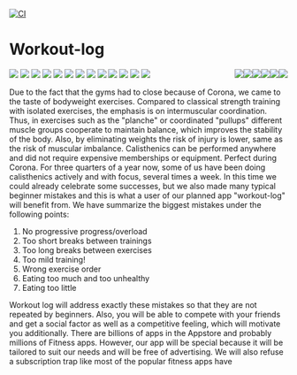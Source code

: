 
[![CI](https://github.com/DHBW-TrainingApp/workout-log/actions/workflows/main.yml/badge.svg)](https://github.com/DHBW-TrainingApp/workout-log/actions/workflows/main.yml)
# Workout-log
<img style="float: right;" src="https://img.shields.io/github/issues-pr/DHBW-TrainingApp/workout-log.svg" /> 
<img style="float: right;" src="https://img.shields.io/github/issues/DHBW-TrainingApp/workout-log.svg" /> 
<img style="float: right;" src="https://img.shields.io/github/license/DHBW-TrainingApp/workout-log.svg" /> 
<img style="float: right;" src="https://img.shields.io/github/stars/DHBW-TrainingApp/workout-log.svg" /> 
<img style="float: right;" src="https://img.shields.io/badge/TypeScript-007ACC?style=for-the-badge&logo=typescript&logoColor=white" />   
<img style="float: right;" src="https://img.shields.io/badge/GitHub-100000?style=for-the-badge&logo=github&logoColor=white" /> 
<img src="https://img.shields.io/badge/Angular-DD0031?style=for-the-badge&logo=angular&logoColor=white" /> 
<img src="https://img.shields.io/badge/Android-3DDC84?style=for-the-badge&logo=android&logoColor=white" /> 
<img src="https://img.shields.io/badge/iOS-000000?style=for-the-badge&logo=ios&logoColor=white" /> 
<img src="https://img.shields.io/badge/HTML-239120?style=for-the-badge&logo=html5&logoColor=white" /> 
<img src="https://img.shields.io/badge/CSS-239120?&style=for-the-badge&logo=css3&logoColor=white" /> 
<img src="https://img.shields.io/badge/Node.js-43853D?style=for-the-badge&logo=node.js&logoColor=white" /> 
<img src="https://img.shields.io/badge/JavaScript-323330?style=for-the-badge&logo=javascript&logoColor=F7DF1E" /> 
<img src="https://img.shields.io/badge/Markdown-000000?style=for-the-badge&logo=markdown&logoColor=white" /> 
<img src="https://img.shields.io/badge/Node.js-43853D?style=for-the-badge&logo=node.js&logoColor=white" /> 
<img src="https://aleen42.github.io/badges/src/stackoverflow.svg" /> 
<img src="http://ForTheBadge.com/images/badges/built-with-love.svg" /> 
<img src="https://aleen42.github.io/badges/src/stackoverflow.svg" /> 
<img src="https://img.shields.io/badge/Made%20with-VSCode-1f425f.svg" /> 



Due to the fact that the gyms had to close because of Corona, we came to the taste of bodyweight exercises. Compared to classical strength training with isolated exercises, the emphasis is on intermuscular coordination. Thus, in exercises such as the "planche" or coordinated "pullups" different muscle groups cooperate to maintain balance, which improves the stability of the body. Also, by eliminating weights the risk of injury is lower, same as the risk of muscular imbalance. Calisthenics can be performed anywhere and did not require expensive memberships or equipment. Perfect during Corona. For three quarters of a year now, some of us have been doing calisthenics actively and with focus, several times a week. In this time we could already celebrate some successes, but we also made many typical beginner mistakes and this is what a user of our planned app "workout-log" will benefit from.
We have summarize the biggest mistakes under the following points:

1. No progressive progress/overload
2. Too short breaks between trainings
3. Too long breaks between exercises
4. Too mild training!
5. Wrong exercise order
6. Eating too much and too unhealthy
7. Eating too little


Workout log will address exactly these mistakes so that they are not repeated by beginners. Also, you will be able to compete with your friends and get a social factor as well as a competitive feeling, which will motivate you additionally. There are billions of apps in the Appstore and probably millions of Fitness apps. However, our app will be special because it will be tailored to suit our needs and will be free of advertising. We will also refuse a subscription trap like most of the popular fitness apps have
